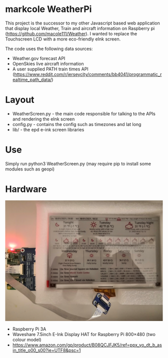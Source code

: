 # markcole WeatherPi

This project is the successor to my other Javascript based web application that display local Weather, Train and aircraft information on Raspberry pi (https://github.com/macole111/Weather). I wanted to replace the Touchscreen LCD with a more eco-friendly eInk screen.

The code uses the following data sources:

- Weather.gov forecast API
- OpenSkies live aircraft information
- A user supplied PATH train times API (https://www.reddit.com/r/jerseycity/comments/bb4041/programmatic_realtime_path_data/)

# Layout

- WeatherScreen.py - the main code responsible for talking to the APIs and rendering the eInk screen
- config.py - contains the config such as timezones and lat long
- lib/ - the epd e-ink screen libraries

# Use

Simply run python3 WeatherScreen.py (may require pip to install some modules such as geopi)

# Hardware

![Weather App on Pi](example.jpg?raw=true "Weather App on Pi")


- Raspberry Pi 3A
- Waveshare 7.5inch E-Ink Display HAT for Raspberry Pi 800×480 (two colour model)
- https://www.amazon.com/gp/product/B08QCJFJK5/ref=ppx_yo_dt_b_asin_title_o00_s00?ie=UTF8&psc=1